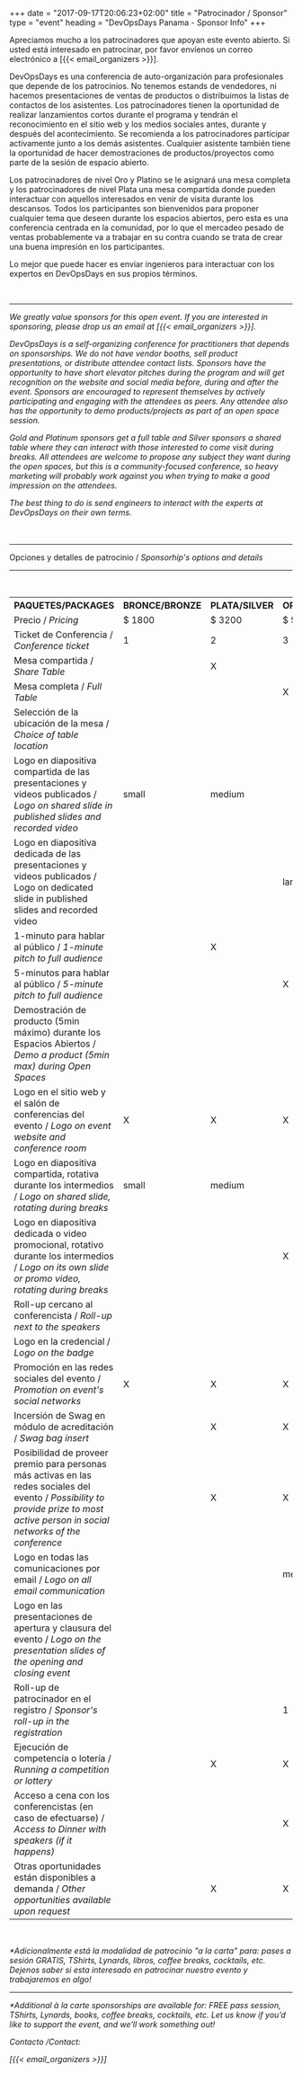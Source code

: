 +++
date = "2017-09-17T20:06:23+02:00"
title = "Patrocinador / Sponsor"
type = "event"
heading = "DevOpsDays Panama - Sponsor Info"
+++

<!-- <style type="text/css">
.tg  {border-collapse:collapse;border-spacing:0;border:none;}
.tg td{font-size:14px;padding:5px 5px;border-style:solid;border-width:2px;border-color:#ffffff;overflow:hidden;word-break:normal;}
.tg th{font-size:14px;font-weight:normal;padding:5px 5px;border-style:solid;border-color:#ffffff;border-width:2px;overflow:hidden;word-break:normal;}
.tg .tg-y49x{background-color:#cb0000;color:#ffffff;vertical-align:top}
.tg .tg-b44r{background-color:#cbcefb;vertical-align:top}
.tg .tg-yzt1{background-color:#efefef;vertical-align:top}
.tg .tg-mmvm{font-weight:bold;background-color:#cb0000;color:#ffffff;text-align:center;vertical-align:top}
.tg .tg-n100{background-color:#a0096b;vertical-align:top}
.tg .tg-i9b1{background-color:#fe996b;vertical-align:top}
.tg .tg-mtwr{background-color:#bbdaff;vertical-align:top}
.tg .tg-c7c7{font-weight:bold;background-color:#cfcfcf}
.tg .tg-h7od{background-color:#cb0000;color:#ffffff;text-align:center;vertical-align:top}
.tg .tg-yw4l{vertical-align:top}
.tg .tg-93t1{background-color:#68cbd0;vertical-align:top}
.tg .sold-out {text-decoration: line-through; color: #ccc; }
</style> -->

<p>Apreciamos mucho a los patrocinadores que apoyan este evento abierto. Si usted está interesado en patrocinar, por favor envíenos un correo electrónico a [{{< email_organizers >}}].</p>

DevOpsDays es una conferencia de auto-organización para profesionales que depende de los patrocinios. No tenemos estands de vendedores, ni hacemos presentaciones de ventas de productos o distribuimos la listas de contactos de los asistentes. Los patrocinadores tienen la oportunidad de realizar lanzamientos cortos durante el programa y tendrán el reconocimiento en el sitio web y los medios sociales antes, durante y después del acontecimiento. Se recomienda a los patrocinadores participar activamente junto a los demás asistentes. Cualquier asistente también tiene la oportunidad de hacer demostraciones de productos/proyectos como parte de la sesión de espacio abierto.

Los patrocinadores de nivel Oro y Platino se le asignará una mesa completa y los  patrocinadores de nivel Plata una mesa compartida donde pueden interactuar con aquellos interesados en venir de visita durante los descansos. Todos los participantes son bienvenidos para proponer cualquier tema que deseen durante los espacios abiertos, pero esta es una conferencia centrada en la comunidad, por lo que el mercadeo pesado de ventas probablemente va a trabajar en su contra cuando se trata de crear una buena impresión en los participantes.

Lo mejor que puede hacer es enviar ingenieros para interactuar con los expertos en DevOpsDays en sus propios términos.

<br>
<hr>

<p><i>We greatly value sponsors for this open event.  If you are interested in sponsoring, please drop us an email at [{{< email_organizers >}}].</i></p>

<i>DevOpsDays is a self-organizing conference for practitioners that depends on sponsorships. We do not have vendor booths, sell product presentations, or distribute attendee contact lists. Sponsors have the opportunity to have short elevator pitches during the program and will get recognition on the website and social media before, during and after the event. Sponsors are encouraged to represent themselves by actively participating and engaging with the attendees as peers. Any attendee also has the opportunity to demo products/projects as part of an open space session.

Gold and Platinum sponsors get a full table and Silver sponsors a shared table where they can interact with those interested to come visit during breaks. All attendees are welcome to propose any subject they want during the open spaces, but this is a community-focused conference, so heavy marketing will probably work against you when trying to make a good impression on the attendees.

The best thing to do is send engineers to interact with the experts at DevOpsDays on their own terms.</i>
<br>
<br>
<br>
<hr/>
Opciones y detalles de patrocinio /<i> Sponsorhip's options and details 
<hr/>

</br>

<table class="tg">
  <tr>
    <th class="tg-c7c7" rowspan="1">PAQUETES/PACKAGES</th>
    <th class="tg-mmvm">BRONCE/BRONZE</th>
    <th class="tg-mmvm">PLATA/SILVER</th>
    <th class="tg-mmvm">ORO/GOLD<br></th>
    <th class="tg-mmvm">PLATINO/PLATINUM<br></th>
  </tr>
  <tr>
    <td class="tg-yzt1">Precio / <i>Pricing</i></td>
    <td class="tg-mmvm">$ 1800</td>
    <td class="tg-mmvm">$ 3200</td>
    <td class="tg-mmvm">$ 5000</td>
    <td class="tg-mmvm">$ 10000</td>
  </tr>
  <tr>
    <td class="tg-yzt1">Ticket de Conferencia / <i>Conference ticket</i></td>
    <td class="tg-n100">1</td>
    <td class="tg-mtwr">2</td>
    <td class="tg-b44r">3</td>
    <td class="tg-i9b1">6</td>
  </tr>
  <tr>
    <td class="tg-yzt1">Mesa compartida / <i>Share Table</i></td>
    <td class="tg-n100"></td>
    <td class="tg-mtwr">X</td>
    <td class="tg-b44r"></td>
    <td class="tg-i9b1"></td>
  </tr>
  <tr>
    <td class="tg-yzt1">Mesa completa / <i>Full Table</i></td>
    <td class="tg-n100"></td>
    <td class="tg-mtwr"></td>
    <td class="tg-b44r">X</td>
    <td class="tg-i9b1">X</td>
  </tr>
  <tr>
    <td class="tg-yzt1">Selección de la ubicación de la mesa / <i>Choice of table location</i></td>
    <td class="tg-n100"></td>
    <td class="tg-mtwr"></td>
    <td class="tg-b44r"></td>
    <td class="tg-i9b1">X</td>
  </tr>
  <tr>
    <td class="tg-yzt1">Logo en diapositiva compartida de las presentaciones y videos publicados / <i>Logo on shared slide in published slides and recorded video</i></td>
    <td class="tg-n100">small</td>
    <td class="tg-mtwr">medium</td>
    <td class="tg-b44r"></td>
    <td class="tg-i9b1"></td>
  </tr>
  <tr>
    <td class="tg-yzt1">Logo en diapositiva dedicada de las presentaciones y videos publicados / </>Logo on dedicated slide in published slides and recorded video</i></td>
    <td class="tg-n100"></td>
    <td class="tg-mtwr"></td>
    <td class="tg-b44r">large</td>
    <td class="tg-i9b1">large</td>
  </tr>
  <tr>
      <td class="tg-yzt1">1-minuto para hablar al público / <i>1-minute pitch to full audience</i></td>
      <td class="tg-n100"></td>
      <td class="tg-mtwr">X</td>
      <td class="tg-b44r"></td>
      <td class="tg-i9b1"></td>
  </tr>
  <tr>
      <td class="tg-yzt1">5-minutos para hablar al público / <i>5-minute pitch to full audience</i></td>
      <td class="tg-n100"></td>
      <td class="tg-mtwr"></td>
      <td class="tg-b44r">X</td>
      <td class="tg-i9b1">X</td>
  </tr>
  <tr>
      <td class="tg-yzt1">Demostración de producto (5min máximo) durante los Espacios Abiertos / <i>Demo a product (5min max) during Open Spaces</i></td>
      <td class="tg-n100"></td>
      <td class="tg-mtwr"></td>
      <td class="tg-b44r"></td>
      <td class="tg-i9b1">X</td>
  </tr>
  <tr>
      <td class="tg-yzt1">Logo en el sitio web y el salón de conferencias del evento / <i>Logo on event website and conference room</i></td>
      <td class="tg-mtwr">X</td>
      <td class="tg-mtwr">X</td>
      <td class="tg-b44r">X</td>
      <td class="tg-i9b1">X</td>
  </tr>
  <tr>
      <td class="tg-yzt1">Logo en diapositiva compartida, rotativa durante los intermedios / <i>Logo on shared slide, rotating during breaks</i></td>
      <td class="tg-n100">small</td>
      <td class="tg-mtwr">medium</td>
      <td class="tg-b44r"></td>
      <td class="tg-i9b1"></td>
  </tr>
  <tr>
    <td class="tg-yzt1">Logo en diapositiva dedicada o video promocional, rotativo durante los intermedios / <i>Logo on its own slide or promo video, rotating during breaks</i></td>
    <td class="tg-n100"></td>
    <td class="tg-yw4l"></td>
    <td class="tg-yw4l">X</td>
    <td class="tg-i9b1">X</td>
  </tr>
  <tr>
    <td class="tg-yzt1">Roll-up cercano al conferencista / <i>Roll-up next to the speakers</i></td>
    <td class="tg-n100"></td>
    <td class="tg-yw4l"></td>
    <td class="tg-yw4l"></td>
    <td class="tg-i9b1">X</td>
  </tr>
  <tr>
    <td class="tg-yzt1">Logo en la credencial / <i>Logo on the badge</i></td>
    <td class="tg-n100"></td>
    <td class="tg-yw4l"></td>
    <td class="tg-yw4l"></td>
    <td class="tg-i9b1">X</td>
  </tr>
  <tr>
    <td class="tg-yzt1">Promoción en las redes sociales del evento / <i>Promotion on event's social networks</i></td>
    <td class="tg-n100">X</td>
    <td class="tg-mtwr">X</td>
    <td class="tg-b44r">X</td>
    <td class="tg-i9b1">X</td>
  </tr>
  <tr>
    <td class="tg-yzt1">Incersión de Swag en módulo de acreditación / <i>Swag bag insert</i></td>
    <td class="tg-n100"></td>
    <td class="tg-mtwr">X</td>
    <td class="tg-b44r">X</td>
    <td class="tg-i9b1">X</td>
  </tr>
  <tr>
    <td class="tg-yzt1">Posibilidad de proveer premio para personas más activas en las <br>redes sociales del evento / <i>Possibility to provide prize to most active person in social<br>networks of the conference</i></td>
    <td class="tg-n100"></td>
    <td class="tg-mtwr">X</td>
    <td class="tg-b44r">X</td>
    <td class="tg-i9b1">X</td>
  </tr>
  <tr>
    <td class="tg-yzt1">Logo en todas las comunicaciones por email / <i>Logo on all email communication</i></td>
    <td class="tg-n100"></td>
    <td class="tg-yw4l"></td>
    <td class="tg-b44r">medium</td>
    <td class="tg-i9b1">large</td>
  </tr>
  <tr>
    <td class="tg-yzt1">Logo en las presentaciones de apertura y clausura del evento / <i>Logo on the presentation slides of the opening and closing event</i></td>
    <td class="tg-n100"></td>
    <td class="tg-yw4l"></td>
    <td class="tg-b44r"></td>
    <td class="tg-i9b1">X</td>
  </tr>
  <tr>
    <td class="tg-yzt1">Roll-up de patrocinador en el registro / <i>Sponsor's roll-up in the registration</i></td>
    <td class="tg-n100"></td>
    <td class="tg-yw4l"></td>
    <td class="tg-b44r">1</td>
    <td class="tg-i9b1">2</td>
  </tr>
  <tr>
    <td class="tg-yzt1">Ejecución de competencia o lotería / <i>Running a competition or lottery</i></td>
    <td class="tg-n100"></td>
    <td class="tg-yw4l">X</td>
    <td class="tg-b44r">X</td>
    <td class="tg-i9b1">X</td>
  </tr>
  <tr>
    <td class="tg-yzt1">Acceso a cena con los conferencistas (en caso de efectuarse) / <i>Access to Dinner with speakers (if it happens)</i></td>
    <td class="tg-n100"></td>
    <td class="tg-yw4l"></td>
    <td class="tg-b44r">X</td>
    <td class="tg-i9b1">X</td>
  </tr>
  <tr>
    <td class="tg-yzt1">Otras oportunidades  están disponibles a demanda / <i>Other opportunities available upon request</i></td>
    <td class="tg-mtwr"></td>
    <td class="tg-mtwr">X</td>
    <td class="tg-b44r">X</td>
    <td class="tg-i9b1">X</td>
  </tr>

</table>

</br>

*Adicionalmente está la modalidad de patrocinio "a la carta" para: pases a sesión GRATIS, TShirts, Lynards, libros, coffee breaks, cocktails, etc. Dejenos saber si esta interesado en patrocinar nuestro evento y trabajaremos en algo!
<hr>
<i>*Additional à la carte sponsorships are available for: FREE pass
session, TShirts, Lynards, books, coffee breaks, cocktails, etc. Let us know if you’d like
to support the event, and we’ll work something out!
<i>

Contacto /<i>Contact</i>: <p>[{{< email_organizers >}}]</p>

